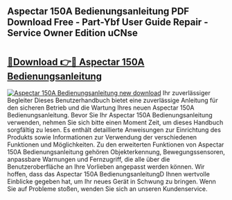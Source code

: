 ## Aspectar 150A Bedienungsanleitung PDF Download Free - Part-Ybf User Guide Repair - Service Owner Edition uCNse

# <h2><a href="http://df41dln.blite.top/?on=Aspectar+150A+Bedienungsanleitung">🔗Download 👉🔴 Aspectar 150A Bedienungsanleitung</a></h2>

[![Aspectar 150A Bedienungsanleitung new download](https://i.imgur.com/lujVjoI.png)](http://df41dln.blite.top/?on=Aspectar+150A+Bedienungsanleitung)
Ihr zuverlässiger Begleiter Dieses Benutzerhandbuch bietet eine zuverlässige Anleitung für den sicheren Betrieb und die Wartung Ihres neuen Aspectar 150A Bedienungsanleitung. Bevor Sie Ihr Aspectar 150A Bedienungsanleitung verwenden, nehmen Sie sich bitte einen Moment Zeit, um dieses Handbuch sorgfältig zu lesen. Es enthält detaillierte Anweisungen zur Einrichtung des Produkts sowie Informationen zur Verwendung der verschiedenen Funktionen und Möglichkeiten. Zu den erweiterten Funktionen von Aspectar 150A Bedienungsanleitung gehören Objekterkennung, Bewegungssensoren, anpassbare Warnungen und Fernzugriff, die alle über die Benutzeroberfläche an Ihre Vorlieben angepasst werden können. Wir hoffen, dass das Aspectar 150A BedienungsanleitungD Ihnen wertvolle Einblicke gegeben hat, um Ihr neues Gerät in Schwung zu bringen. Wenn Sie auf Probleme stoßen, wenden Sie sich an unseren Kundenservice.
